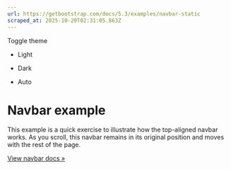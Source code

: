 ```yaml
---
url: https://getbootstrap.com/docs/5.3/examples/navbar-static
scraped_at: 2025-10-20T02:31:05.863Z
---
```


Toggle theme

- Light

- Dark

- Auto


# Navbar example

This example is a quick exercise to illustrate how the top-aligned navbar works. As you scroll, this navbar remains in its original position and moves with the rest of the page.

[View navbar docs »](https://getbootstrap.com/docs/5.3/components/navbar)